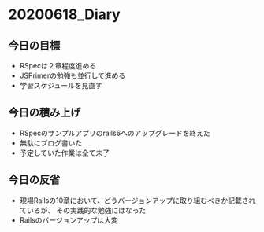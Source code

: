 # 20200618_Diary

## 今日の目標

- RSpecは２章程度進める
- JSPrimerの勉強も並行して進める
- 学習スケジュールを見直す

## 今日の積み上げ

- RSpecのサンプルアプリのrails6へのアップグレードを終えた
- 無駄にブログ書いた
- 予定していた作業は全て未了

## 今日の反省

- 現場Railsの10章において、どうバージョンアップに取り組むべきか記載されているが、
その実践的な勉強にはなった
- Railsのバージョンアップは大変
